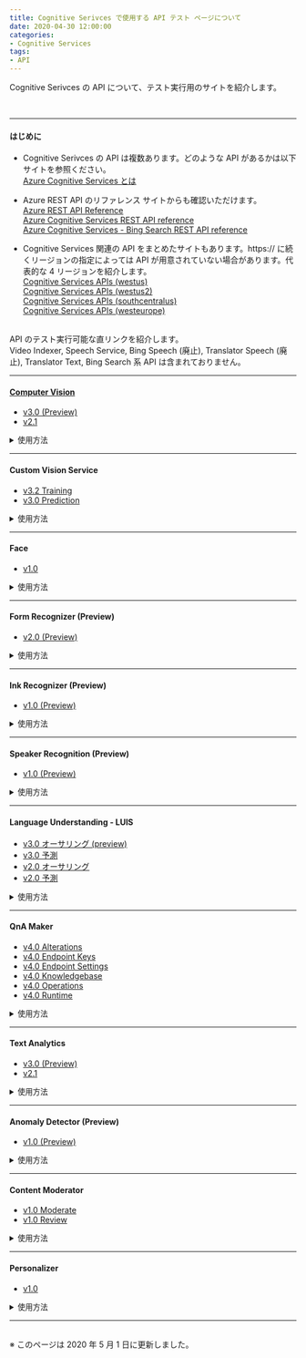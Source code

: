 ```yaml
---
title: Cognitive Serivces で使用する API テスト ページについて
date: 2020-04-30 12:00:00
categories:
- Cognitive Services
tags:
- API
---
```

Cognitive Serivces の API について、テスト実行用のサイトを紹介します。
<!-- more -->
<br>

***
#### はじめに
- Cognitive Serivces の API は複数あります。どのような API があるかは以下サイトを参照ください。  
[Azure Cognitive Services とは](https://docs.microsoft.com/ja-jp/azure/cognitive-services/welcome)  

- Azure REST API のリファレンス サイトからも確認いただけます。    
[Azure REST API Reference](https://docs.microsoft.com/en-us/rest/api/azure/)  
[Azure Cognitive Services REST API reference](https://docs.microsoft.com/en-us/rest/api/cognitiveservices/)  
[Azure Cognitive Services - Bing Search REST API reference](https://docs.microsoft.com/en-us/rest/api/cognitiveservices-bingsearch/)  

- Cognitive Services 関連の API をまとめたサイトもあります。https:// に続くリージョンの指定によっては API が用意されていない場合があります。代表的な 4 リージョンを紹介します。  
[Cognitive Services APIs (westus)](https://westus.dev.cognitive.microsoft.com/docs/services)  
[Cognitive Services APIs (westus2)](https://westus2.dev.cognitive.microsoft.com/docs/services)  
[Cognitive Services APIs (southcentralus)](https://southcentralus.dev.cognitive.microsoft.com/docs/services)  
[Cognitive Services APIs (westeurope)](https://westeurope.dev.cognitive.microsoft.com/docs/services)  

<br>API のテスト実行可能な直リンクを紹介します。  
Video Indexer, Speech Service, Bing Speech (廃止), Translator Speech (廃止), Translator Text, Bing Search 系 API は含まれておりません。

***
#### [Computer Vision](https://docs.microsoft.com/ja-jp/azure/cognitive-services/computer-vision/)
- [v3.0 (Preview)](https://westus2.dev.cognitive.microsoft.com/docs/services/5d98695995feb7853f67d6a6/operations/5d9869604be85dee480c8750)  
- [v2.1](https://westus.dev.cognitive.microsoft.com/docs/services/5cd27ec07268f6c679a3e641/operations/56f91f2e778daf14a499f21b)  
<details><summary style="font-size: 10pt">使用方法</summary>

</details>

***
#### Custom Vision Service
- [v3.2 Training](https://southcentralus.dev.cognitive.microsoft.com/docs/services/Custom_Vision_Training_3.2/operations/5dddfe4dc8d30b100855c608)  
- [v3.0 Prediction](https://southcentralus.dev.cognitive.microsoft.com/docs/services/Custom_Vision_Prediction_3.0/operations/5c82db60bf6a2b11a8247c15)  
<details><summary style="font-size: 10pt">使用方法</summary>

</details>

***
#### Face
- [v1.0](https://westus.dev.cognitive.microsoft.com/docs/services/563879b61984550e40cbbe8d/operations/563879b61984550f30395236)  
<details><summary style="font-size: 10pt">使用方法</summary>

</details>

***
#### Form Recognizer (Preview)
- [v2.0 (Preview)](https://westus2.dev.cognitive.microsoft.com/docs/services/form-recognizer-api-v2-preview/operations/AnalyzeWithCustomForm)  
<details><summary style="font-size: 10pt">使用方法</summary>

</details>

***
#### Ink Recognizer (Preview)
- [v1.0 (Preview)](https://docs.microsoft.com/en-us/rest/api/cognitiveservices/inkrecognizer/inkrecognizer)  
<details><summary style="font-size: 10pt">使用方法</summary>

</details>

***
#### Speaker Recognition (Preview)
- [v1.0 (Preview)](https://westus.dev.cognitive.microsoft.com/docs/services/563309b6778daf02acc0a508/operations/5645c3271984551c84ec6797)  
<details><summary style="font-size: 10pt">使用方法</summary>

</details>

***
#### Language Understanding - LUIS
- [v3.0 オーサリング (preview)](https://westeurope.dev.cognitive.microsoft.com/docs/services/luis-programmatic-apis-v3-0-preview/operations/5890b47c39e2bb052c5b9c2f)  
- [v3.0 予測](https://westus.dev.cognitive.microsoft.com/docs/services/luis-endpoint-api-v3-0/operations/5cb0a91e54c9db63d589f433)  
- [v2.0 オーサリング](https://westus.dev.cognitive.microsoft.com/docs/services/5890b47c39e2bb17b84a55ff/operations/5890b47c39e2bb052c5b9c2f)  
- [v2.0 予測](https://westus.dev.cognitive.microsoft.com/docs/services/5819c76f40a6350ce09de1ac/operations/5819c77140a63516d81aee78)  
<details><summary style="font-size: 10pt">使用方法</summary>

</details>

***
#### QnA Maker
- [v4.0 Alterations](https://docs.microsoft.com/ja-jp/rest/api/cognitiveservices/qnamaker/alterations)  
- [v4.0 Endpoint Keys](https://docs.microsoft.com/ja-jp/rest/api/cognitiveservices/qnamaker/endpointkeys)  
- [v4.0 Endpoint Settings](https://docs.microsoft.com/ja-jp/rest/api/cognitiveservices/qnamaker/endpointsettings)  
- [v4.0 Knowledgebase](https://docs.microsoft.com/ja-jp/rest/api/cognitiveservices/qnamaker/knowledgebase)  
- [v4.0 Operations](https://docs.microsoft.com/ja-jp/rest/api/cognitiveservices/qnamaker/operations)  
- [v4.0 Runtime](https://docs.microsoft.com/ja-jp/rest/api/cognitiveservices/qnamakerruntime/runtime)  
<details><summary style="font-size: 10pt">使用方法</summary>

</details>

***
#### Text Analytics
- [v3.0 (Preview)](https://westus.dev.cognitive.microsoft.com/docs/services/TextAnalytics-v3-0-Preview-1/operations/Languages)  
- [v2.1](https://westcentralus.dev.cognitive.microsoft.com/docs/services/TextAnalytics-v2-1/operations/56f30ceeeda5650db055a3c7)  
<details><summary style="font-size: 10pt">使用方法</summary>

</details>

***
#### Anomaly Detector (Preview)
- [v1.0 (Preview)](https://westus2.dev.cognitive.microsoft.com/docs/services/AnomalyDetector/operations/post-timeseries-entire-detect)  
<details><summary style="font-size: 10pt">使用方法</summary>

</details>

***
#### Content Moderator
- [v1.0 Moderate](https://westus.dev.cognitive.microsoft.com/docs/services/57cf753a3f9b070c105bd2c1/operations/57cf753a3f9b070868a1f66c)  
- [v1.0 Review](https://westus.dev.cognitive.microsoft.com/docs/services/580519463f9b070e5c591178/operations/580519483f9b0709fc47f9c5)  
<details><summary style="font-size: 10pt">使用方法</summary>

</details>

***
#### Personalizer
- [v1.0](https://westus2.dev.cognitive.microsoft.com/docs/services/personalizer-api/operations/Rank)  
<details><summary style="font-size: 10pt">使用方法</summary>

</details>

***
<br>
※ このページは 2020 年 5 月 1 日に更新しました。